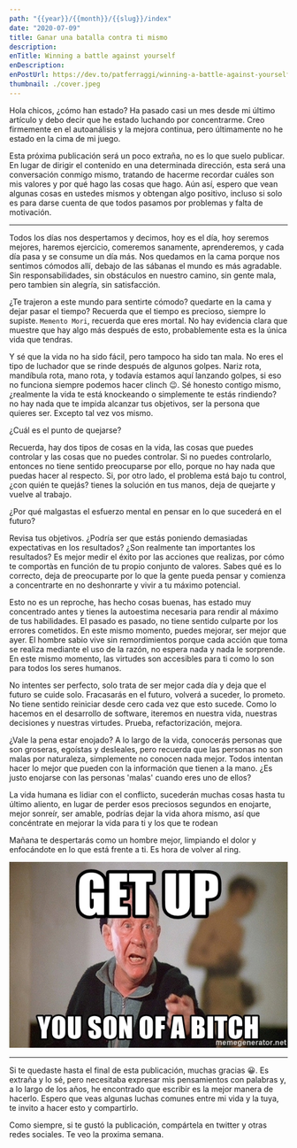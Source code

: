 ```yaml
---
path: "{{year}}/{{month}}/{{slug}}/index"
date: "2020-07-09"
title: Ganar una batalla contra ti mismo
description:
enTitle: Winning a battle against yourself
enDescription:
enPostUrl: https://dev.to/patferraggi/winning-a-battle-against-yourself-5a68
thumbnail: ./cover.jpeg
---
```


Hola chicos, ¿cómo han estado? Ha pasado casi un mes desde mi último artículo y debo decir que he estado luchando por concentrarme. Creo firmemente en el autoanálisis y la mejora continua, pero últimamente no he estado en la cima de mi juego.

Esta próxima publicación será un poco extraña, no es lo que suelo publicar. En lugar de dirigir el contenido en una determinada dirección, esta será una conversación conmigo mismo, tratando de hacerme recordar cuáles son mis valores y por qué hago las cosas que hago. Aún así, espero que vean algunas cosas en ustedes mismos y obtengan algo positivo, incluso si solo es para darse cuenta de que todos pasamos por problemas y falta de motivación.

---

Todos los días nos despertamos y decimos, hoy es el día, hoy seremos mejores, haremos ejercicio, comeremos sanamente, aprenderemos, y cada día pasa y se consume un día más.
Nos quedamos en la cama porque nos sentimos cómodos allí, debajo de las sábanas el mundo es más agradable. Sin responsabilidades, sin obstáculos en nuestro camino, sin gente mala, pero tambien sin alegría, sin satisfacción.

¿Te trajeron a este mundo para sentirte cómodo? quedarte en la cama y dejar pasar el tiempo? Recuerda que el tiempo es precioso, siempre lo supiste. `Memento Mori`, recuerda que eres mortal. No hay evidencia clara que muestre que hay algo más después de esto, probablemente esta es la única vida que tendras.

Y sé que la vida no ha sido fácil, pero tampoco ha sido tan mala. No eres el tipo de luchador que se rinde después de algunos golpes. Nariz rota, mandíbula rota, mano rota, y todavía estamos aquí lanzando golpes, si eso no funciona siempre podemos hacer clinch 😉. Sé honesto contigo mismo, ¿realmente la vida te está knockeando o simplemente te estás rindiendo? no hay nada que te impida alcanzar tus objetivos, ser la persona que quieres ser. Excepto tal vez vos mismo.

¿Cuál es el punto de quejarse?

Recuerda, hay dos tipos de cosas en la vida, las cosas que puedes controlar y las cosas que no puedes controlar. Si no puedes controlarlo, entonces no tiene sentido preocuparse por ello, porque no hay nada que puedas hacer al respecto.
Si, por otro lado, el problema está bajo tu control, ¿con quién te quejás? tienes la solución en tus manos, deja de quejarte y vuelve al trabajo.

¿Por qué malgastas el esfuerzo mental en pensar en lo que sucederá en el futuro?

Revisa tus objetivos. ¿Podría ser que estás poniendo demasiadas expectativas en los resultados? ¿Son realmente tan importantes los resultados? Es mejor medir el éxito por las acciones que realizas, por cómo te comportàs en función de tu propio conjunto de valores. Sabes qué es lo correcto, deja de preocuparte por lo que la gente pueda pensar y comienza a concentrarte en no deshonrarte y vivir a tu máximo potencial.

Esto no es un reproche, has hecho cosas buenas, has estado muy concentrado antes y tienes la autoestima necesaria para rendir al máximo de tus habilidades. El pasado es pasado, no tiene sentido culparte por los errores cometidos. En este mismo momento, puedes mejorar, ser mejor que ayer.
El hombre sabio vive sin remordimientos porque cada acción que toma se realiza mediante el uso de la razón, no espera nada y nada le sorprende. En este mismo momento, las virtudes son accesibles para ti como lo son para todos los seres humanos.

No intentes ser perfecto, solo trata de ser mejor cada día y deja que el futuro se cuide solo. Fracasarás en el futuro, volverá a suceder, lo prometo. No tiene sentido reiniciar desde cero cada vez que esto sucede. Como lo hacemos en el desarrollo de software, iteremos en nuestra vida, nuestras decisiones y nuestras virtudes.
Prueba, refactorización, mejora.

¿Vale la pena estar enojado?
A lo largo de la vida, conocerás personas que son groseras, egoístas y desleales, pero recuerda que las personas no son malas por naturaleza, simplemente no conocen nada mejor. Todos intentan hacer lo mejor que pueden con la información que tienen a la mano. ¿Es justo enojarse con las personas 'malas' cuando eres uno de ellos?

La vida humana es lidiar con el conflicto, sucederán muchas cosas hasta tu último aliento, en lugar de perder esos preciosos segundos en enojarte, mejor sonreír, ser amable, podrías dejar la vida ahora mismo, así que concéntrate en mejorar la vida para ti y los que te rodean

Mañana te despertarás como un hombre mejor, limpiando el dolor y enfocándote en lo que está frente a ti. Es hora de volver al ring.

![get up](./get-up.jpg)

---

Si te quedaste hasta el final de esta publicación, muchas gracias &#128512;. Es extraña y lo sé, pero necesitaba expresar mis pensamientos con palabras y, a lo largo de los años, he encontrado que escribir es la mejor manera de hacerlo. Espero que veas algunas luchas comunes entre mi vida y la tuya, te invito a hacer esto y compartirlo.

Como siempre, si te gustó la publicación, compártela en twitter y otras redes sociales. Te veo la proxima semana.
